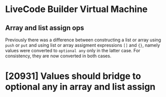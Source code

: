 # LiveCode Builder Virtual Machine
## Array and list assign ops

Previously there was a difference between constructing a list or array
using `push` or `put` and using list or array assigment expressions `[]` 
and `{}`, namely values were converted to `optional any` only in the 
latter case. For consistency, they are now converted in both cases.

# [20931] Values should bridge to optional any in array and list assign